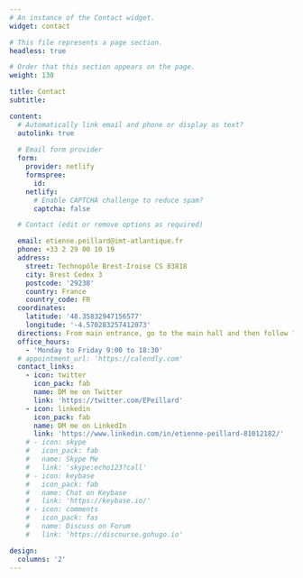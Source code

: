 ```yaml
---
# An instance of the Contact widget.
widget: contact

# This file represents a page section.
headless: true

# Order that this section appears on the page.
weight: 130

title: Contact
subtitle:

content:
  # Automatically link email and phone or display as text?
  autolink: true
  
  # Email form provider
  form:
    provider: netlify
    formspree:
      id:
    netlify:
      # Enable CAPTCHA challenge to reduce spam?
      captcha: false

  # Contact (edit or remove options as required)

  email: etienne.peillard@imt-atlantique.fr
  phone: +33 2 29 00 10 19
  address:
    street: Technopôle Brest-Iroise CS 83818
    city: Brest Cedex 3
    postcode: '29238'
    country: France
    country_code: FR
  coordinates:
    latitude: '48.35832947156577'
    longitude: '-4.570283257412073'
  directions: From main entrance, go to the main hall and then follow "Building D3 - Département informatique" signs, to office D3-107 on Floor 2.  
  office_hours:
    - 'Monday to Friday 9:00 to 18:30'
  # appointment_url: 'https://calendly.com'
  contact_links:
    - icon: twitter
      icon_pack: fab
      name: DM me on Twitter
      link: 'https://twitter.com/EPeillard'
    - icon: linkedin
      icon_pack: fab
      name: DM me on LinkedIn
      link: 'https://www.linkedin.com/in/etienne-peillard-81012182/'
    # - icon: skype
    #   icon_pack: fab
    #   name: Skype Me
    #   link: 'skype:echo123?call'
    # - icon: keybase
    #   icon_pack: fab
    #   name: Chat on Keybase
    #   link: 'https://keybase.io/'
    # - icon: comments
    #   icon_pack: fas
    #   name: Discuss on Forum
    #   link: 'https://discourse.gohugo.io'

design:
  columns: '2'
---
```

